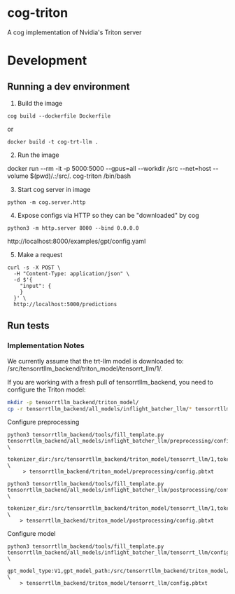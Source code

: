 # cog-triton
A cog implementation of Nvidia's Triton server

# Development

## Running a dev environment

1. Build the image

```
cog build --dockerfile Dockerfile
```
or
```
docker build -t cog-trt-llm .
```

2. Run the image

docker run --rm -it -p 5000:5000 --gpus=all --workdir /src  --net=host --volume $(pwd)/.:/src/. cog-triton /bin/bash

3. Start cog server in image

```
python -m cog.server.http
```

4. Expose configs via HTTP so they can be "downloaded" by cog

```
python3 -m http.server 8000 --bind 0.0.0.0
``` 

http://localhost:8000/examples/gpt/config.yaml

5. Make a request

```
curl -s -X POST \
  -H "Content-Type: application/json" \
  -d $'{
    "input": {
    }
  }' \
  http://localhost:5000/predictions

```

## Run tests

### Implementation Notes

We currently assume that the trt-llm model is downloaded to:
/src/tensorrtllm_backend/triton_model/tensorrt_llm/1/. 

If you are working with a fresh pull of tensorrtllm_backend, you need to configure the Triton model:

```sh
mkdir -p tensorrtllm_backend/triton_model/
cp -r tensorrtllm_backend/all_models/inflight_batcher_llm/* tensorrtllm_backend/triton_model/
```

Configure preprocessing

```
python3 tensorrtllm_backend/tools/fill_template.py tensorrtllm_backend/all_models/inflight_batcher_llm/preprocessing/config.pbtxt \
    tokenizer_dir:/src/tensorrtllm_backend/triton_model/tensorrt_llm/1,tokenizer_type:auto \
     > tensorrtllm_backend/triton_model/preprocessing/config.pbtxt
```

```
python3 tensorrtllm_backend/tools/fill_template.py tensorrtllm_backend/all_models/inflight_batcher_llm/postprocessing/config.pbtxt \
    tokenizer_dir:/src/tensorrtllm_backend/triton_model/tensorrt_llm/1,tokenizer_type:auto \
    > tensorrtllm_backend/triton_model/postprocessing/config.pbtxt
```

Configure model

```
python3 tensorrtllm_backend/tools/fill_template.py tensorrtllm_backend/all_models/inflight_batcher_llm/tensorrt_llm/config.pbtxt \
    gpt_model_type:V1,gpt_model_path:/src/tensorrtllm_backend/triton_model/tensorrt_llm/1,batch_scheduler_policy:max_utilization \
    > tensorrtllm_backend/triton_model/tensorrt_llm/config.pbtxt
```